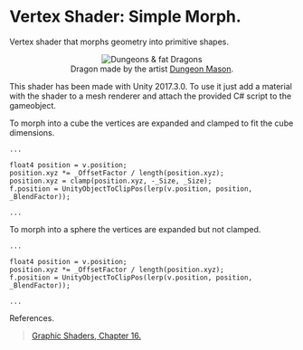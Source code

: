 # Vertex Shader: Simple Morph.

Vertex shader that morphs geometry into primitive shapes.

<p align="center">
  <img align="center" src="example.gif" title="Dungeons & fat Dragons"><br>
  Dragon made by the artist <a href="https://assetstore.unity.com/publishers/23554">Dungeon Mason</a>.
</p>

This shader has been made with Unity 2017.3.0. To use it just add a material with the shader to a mesh renderer and attach the provided C# script to the gameobject.

To morph into a cube the vertices are expanded and clamped to fit the cube dimensions.
```
...

float4 position = v.position;
position.xyz *= _OffsetFactor / length(position.xyz);
position.xyz = clamp(position.xyz, -_Size, _Size);
f.position = UnityObjectToClipPos(lerp(v.position, position, _BlendFactor));

...
```

To morph into a sphere the vertices are expanded but not clamped.
```
...

float4 position = v.position;
position.xyz *= _OffsetFactor / length(position.xyz);
f.position = UnityObjectToClipPos(lerp(v.position, position, _BlendFactor));

...
```
References.
> [Graphic Shaders, Chapter 16.](http://web.engr.oregonstate.edu/~mjb/cgeducation/ShadersBookSecond/)
